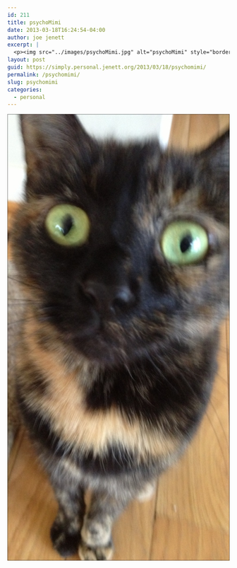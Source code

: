 ```yaml
---
id: 211
title: psychoMimi
date: 2013-03-18T16:24:54-04:00
author: joe jenett
excerpt: |
  <p><img src="../images/psychoMimi.jpg" alt="psychoMimi" style="border:none;"></p>
layout: post
guid: https://simply.personal.jenett.org/2013/03/18/psychomimi/
permalink: /psychomimi/
slug: psychomimi
categories:
  - personal
---
```

<img src="../images/psychoMimi.jpg" alt="psychoMimi" style="border:none;">